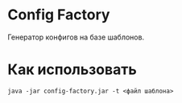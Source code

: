 # Config Factory

Генератор конфигов на базе шаблонов.


# Как использовать

```
java -jar config-factory.jar -t <файл шаблона>
```